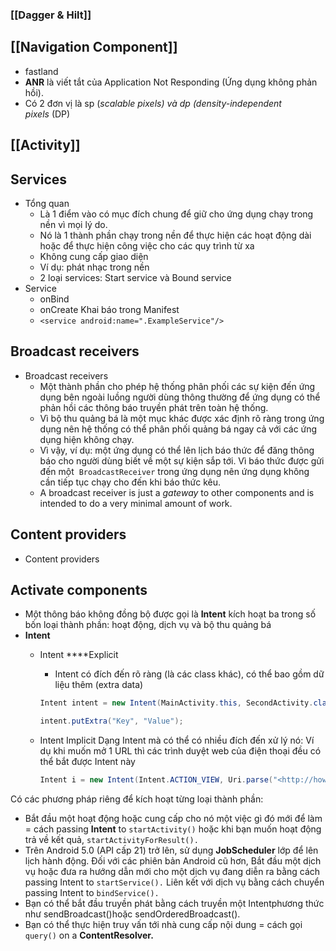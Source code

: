 
### [[Dagger & Hilt]]

## [[Navigation Component]]

- fastland
- **ANR** là viết tắt của Application Not Responding (Ứng dụng không phản hồi).
- Có 2 đơn vị là sp (_scalable pixels) và dp (density-independent pixels_ (DP)

## [[Activity]]
## Services
- Tổng quan
    - Là 1 điểm vào có mục đích chung để giữ cho ứng dụng chạy trong nền vì mọi lý do.
    - Nó là 1 thành phần chạy trong nền để thực hiện các hoạt động dài hoặc để thực hiện công việc cho các quy trình từ xa
    - Không cung cấp giao diện
    - Ví dụ: phát nhạc trong nền
    - 2 loại services: Start service và Bound service
- Service
    - onBind
    - onCreate
    Khai báo trong Manifest
    - `<service android:name=".ExampleService"/>`

## Broadcast receivers
- Broadcast receivers
    - Một thành phần cho phép hệ thống phân phối các sự kiện đến ứng dụng bên ngoài luồng người dùng thông thường để ứng dụng có thể phản hồi các thông báo truyền phát trên toàn hệ thống.
    - Vì bộ thu quảng bá là một mục khác được xác định rõ ràng trong ứng dụng nên hệ thống có thể phân phối quảng bá ngay cả với các ứng dụng hiện không chạy.
    - Vì vậy, ví dụ: một ứng dụng có thể lên lịch báo thức để đăng thông báo cho người dùng biết về một sự kiện sắp tới. Vì báo thức được gửi đến một  `BroadcastReceiver` trong ứng dụng nên ứng dụng không cần tiếp tục chạy cho đến khi báo thức kêu.
    - A broadcast receiver is just a _gateway_ to other components and is intended to do a very minimal amount of work.

## Content providers
- Content providers

## **Activate components**
- Một thông báo không đồng bộ được gọi là **Intent** kích hoạt ba trong số bốn loại thành phần: hoạt động, dịch vụ và bộ thu quảng bá
- **Intent**
    - Intent ****Explicit
        - Intent có đích đến rõ ràng (là các class khác), có thể bao gồm dữ liệu thêm (extra data)
        ```java
        Intent intent = new Intent(MainActivity.this, SecondActivity.class);
        
        intent.putExtra("Key", "Value");
        ```
        
    - Intent Implicit
        Dạng Intent mà có thể có nhiều đích đến xử lý nó: Ví dụ khi muốn mở 1 URL thì các trình duyệt web của điện thoại đều có thể bắt được Intent này
        ```java
        Intent i = new Intent(Intent.ACTION_VIEW, Uri.parse("<http://howkteam.com/>"));
        ```
        

Có các phương pháp riêng để kích hoạt từng loại thành phần:
- Bắt đầu một hoạt động hoặc cung cấp cho nó một việc gì đó mới để làm = cách passing **Intent** to `startActivity()` hoặc khi bạn muốn hoạt động trả về kết quả, `startActivityForResult().`
- Trên Android 5.0 (API cấp 21) trở lên, sử dụng **JobScheduler** lớp để lên lịch hành động. Đối với các phiên bản Android cũ hơn, Bắt đầu một dịch vụ hoặc đưa ra hướng dẫn mới cho một dịch vụ đang diễn ra bằng cách passing Intent to `startService().` Liên kết với dịch vụ bằng cách chuyển passing Intent to `bindService().`
- Bạn có thể bắt đầu truyền phát bằng cách truyền một Intentphương thức như sendBroadcast()hoặc sendOrderedBroadcast().
- Bạn có thể thực hiện truy vấn tới nhà cung cấp nội dung = cách gọi `query()` on a **ContentResolver.**
